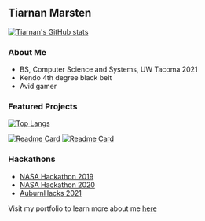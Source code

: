 ## Tiarnan Marsten

[![Tiarnan's GitHub stats](https://github-readme-stats.vercel.app/api?username=tkmarsten&hide=issues&theme=radical)](https://github.com/anuraghazra/github-readme-stats)


### About Me
- BS, Computer Science and Systems, UW Tacoma 2021
- Kendo 4th degree black belt
- Avid gamer


### Featured Projects
[![Top Langs](https://github-readme-stats.vercel.app/api/top-langs/?username=tkmarsten&layout=compact)](https://github.com/anuraghazra/github-readme-stats)

[![Readme Card](https://github-readme-stats.vercel.app/api/pin/?username=tkmarsten&repo=kentkendo-website)](https://github.com/tkmarsten/kentkendo-website)
[![Readme Card](https://github-readme-stats.vercel.app/api/pin/?username=tkmarsten&repo=fwkendo-website)](https://github.com/tkmarsten/fwkendo-website)


### Hackathons
- [NASA Hackathon 2019](https://github.com/tkmarsten/nasa-hackathon)
- [NASA Hackathon 2020](https://github.com/amn34/HUSCII-CO2)
- [AuburnHacks 2021](https://github.com/amn34/Auburn-Client)



Visit my portfolio to learn more about me [here](https://github.com/tkmarsten/tkmarsten.github.io)

